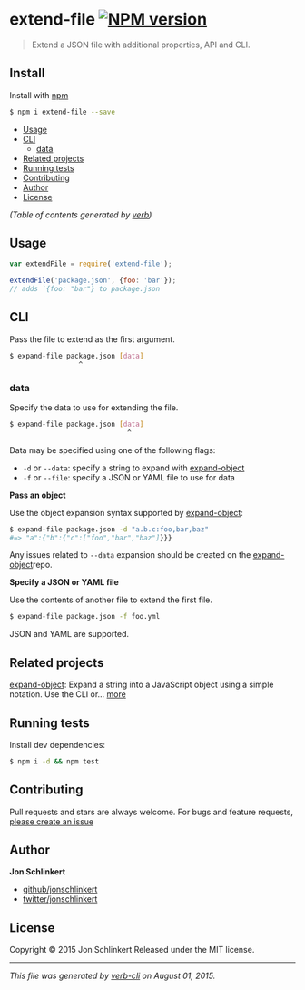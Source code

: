 # extend-file [![NPM version](https://badge.fury.io/js/extend-file.svg)](http://badge.fury.io/js/extend-file)

> Extend a JSON file with additional properties, API and CLI.

## Install

Install with [npm](https://www.npmjs.com/)

```sh
$ npm i extend-file --save
```

<!-- toc -->

* [Usage](#usage)
* [CLI](#cli)
  - [data](#data)
* [Related projects](#related-projects)
* [Running tests](#running-tests)
* [Contributing](#contributing)
* [Author](#author)
* [License](#license)

_(Table of contents generated by [verb](https://github.com/assemble/verb))_

<!-- tocstop -->

## Usage

```js
var extendFile = require('extend-file');

extendFile('package.json', {foo: 'bar'});
// adds `{foo: "bar"} to package.json
```

## CLI

Pass the file to extend as the first argument.

```sh
$ expand-file package.json [data]
                 ^
```

### data

Specify the data to use for extending the file.

```sh
$ expand-file package.json [data]
                             ^
```

Data may be specified using one of the following flags:

* `-d` or  `--data`: specify a string to expand with [expand-object](https://github.com/jonschlinkert/expand-object)
* `-f` or  `--file`: specify a JSON or YAML file to use for data

**Pass an object**

Use the object expansion syntax supported by [expand-object](https://github.com/jonschlinkert/expand-object):

```sh
$ expand-file package.json -d "a.b.c:foo,bar,baz"
#=> "a":{"b":{"c":["foo","bar","baz"]}}}
```

Any issues related to `--data` expansion should be created on the [expand-object](https://github.com/jonschlinkert/expand-object)repo.

**Specify a JSON or YAML file**

Use the contents of another file to extend the first file.

```sh
$ expand-file package.json -f foo.yml
```

JSON and YAML are supported.

## Related projects

[expand-object](https://github.com/jonschlinkert/expand-object): Expand a string into a JavaScript object using a simple notation. Use the CLI or… [more](https://github.com/jonschlinkert/expand-object)

## Running tests

Install dev dependencies:

```sh
$ npm i -d && npm test
```

## Contributing

Pull requests and stars are always welcome. For bugs and feature requests, [please create an issue](https://github.com/jonschlinkert/extend-file/issues/new)

## Author

**Jon Schlinkert**

+ [github/jonschlinkert](https://github.com/jonschlinkert)
+ [twitter/jonschlinkert](http://twitter.com/jonschlinkert)

## License

Copyright © 2015 Jon Schlinkert
Released under the MIT license.

***

_This file was generated by [verb-cli](https://github.com/assemble/verb-cli) on August 01, 2015._